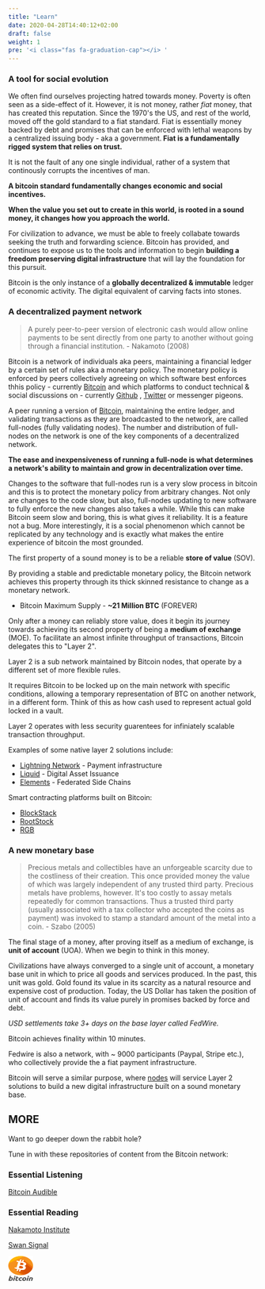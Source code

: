 ```yaml
---
title: "Learn"
date: 2020-04-28T14:40:12+02:00
draft: false
weight: 1
pre: '<i class="fas fa-graduation-cap"></i> '
---
```



### A tool for social evolution

We often find ourselves projecting hatred towards money. Poverty is often seen as a side-effect of it. However, it is not money, rather <em>fiat</em> money, that has created this reputation. Since the 1970's the US, and rest of the world, moved off the gold standard to a fiat standard. Fiat is essentially money backed by debt and promises that can be enforced with lethal weapons by a centralized issuing body - aka a government.<b> Fiat is a fundamentally rigged system that relies on trust.</b>

It is not the fault of any one single individual, rather of a system that continously corrupts the incentives of man. 

<b>A bitcoin standard fundamentally changes economic and social incentives.</b>

<b>When the value you set out to create in this world, is rooted in a sound money, it changes how you approach the world.</b>

For civilization to advance, we must be able to freely collabate towards seeking the truth and forwarding science. Bitcoin has provided, and continues to expose us to the tools and information to begin <b>building a freedom preserving digital infrastructure</b> that will lay the foundation for this pursuit. 

Bitcoin is the only instance of a <b>globally decentralized & immutable</b> ledger of economic activity. The digital equivalent of </b>carving facts into stones</b>.

### A decentralized payment network
> A purely peer-to-peer version of electronic cash would allow online payments to be sent directly from one party to another without going through a financial institution. - Nakamoto (2008)

Bitcoin is a network of individuals aka peers, maintaining a financial ledger by a certain set of rules aka a monetary policy. The monetary policy is enforced by peers collectively agreeing on which software best enforces thhis policy - currently [Bitcoin](https://github.com/bitcoin/bitcoin) and which platforms to conduct technical & social discussions on - currently [Github](https://github.com/bitcoin/bitcoin) , [Twitter](https://twitter.com) or messenger pigeons. 

A peer running a version of [Bitcoin](https://github.com/bitcoin/bitcoin), maintaining the entire ledger, and validating transactions as they are broadcasted to the network, are called full-nodes (fully validating nodes). The number and distribution of full-nodes on the network is one of the key components of a decentralized network. 

<b>The ease and inexpensiveness of running a full-node is what determines a network's ability to maintain and grow in decentralization over time.</b>

Changes to the software that full-nodes run is a very slow process in bitcoin and this is to protect the monetary policy from arbitrary changes. Not only are changes to the code slow, but also, full-nodes updating to new software to fully enforce the new changes also takes a while. While this can make Bitcoin seem slow and boring, this is what gives it reliability. It is a feature not a bug. More interestingly, it is a social phenomenon which cannot be replicated by any technology and is exactly what makes the entire experience of bitcoin the most grounded. 

The first property of a sound money is to be a reliable <b>store of value</b> (SOV). 

By providing a stable and predictable monetary policy, the Bitcoin network achieves this property through its thick skinned resistance to change as a monetary network.

- Bitcoin Maximum Supply - <b>~21 Million BTC</b> (FOREVER)

Only after a money can reliably store value, does it begin its journey towards achieving its second property of being a <b>medium of exchange</b> (MOE). To facilitate an almost infinite throughput of transactions, Bitcoin delegates this to "Layer 2". 

Layer 2 is a sub network maintained by Bitcoin nodes, that operate by a different set of more flexible rules. 

It requires Bitcoin to be locked up on the main network with specific conditions, allowing a temporary representation of BTC on another network, in a different form. Think of this as how cash used to represent actual gold locked in a vault.

Layer 2 operates with less security guarentees for infiniately scalable transaction throughput. 

Examples of some native layer 2 solutions include: 

- [Lightning Network](https://blockstream.com/lightning/) - Payment infrastructure
- [Liquid](https://blockstream.com/liquid/) - Digital Asset Issuance
- [Elements](https://blockstream.com/elements/) - Federated Side Chains

Smart contracting platforms built on Bitcoin:

- [BlockStack](https://www.stacks.co/)
- [RootStock](https://www.rsk.co/)
- [RGB](https://rgb-org.github.io/)

### A new monetary base

> Precious metals and collectibles have an unforgeable scarcity due to the costliness of their creation. This once provided money the value of which was largely independent of any trusted third party. Precious metals have problems, however. It's too costly to assay metals repeatedly for common transactions. Thus a trusted third party (usually associated with a tax collector who accepted the coins as payment) was invoked to stamp a standard amount of the metal into a coin. - Szabo (2005)

The final stage of a money, after proving itself as a medium of exchange, is <b>unit of account</b> (UOA). When we begin to think in this money. 

Civilizations have always converged to a single unit of account, a monetary base unit in which to price all goods and services produced. In the past, this unit was gold. Gold found its value in its scarcity as a natural resource and expensive cost of production. Today, the US Dollar has taken the position of unit of account and finds its value purely in promises backed by force and debt. 

*USD settlements take 3+ days on the base layer called FedWire.*

Bitcoin achieves finality within 10 minutes.

Fedwire is also a network, with ~ 9000 participants (Paypal, Stripe etc.), who collectively provide the a fiat payment infrastructure.

Bitcoin will serve a similar purpose, where [nodes](https://bitnodes.io) will service Layer 2 solutions to build a new digital infrastructure built on a sound monetary base.

## MORE

Want to go deeper down the rabbit hole?

Tune in with these repositories of content from the Bitcoin network:

### Essential Listening

[Bitcoin Audible](https://bitcoinaudible.com/library/)

### Essential Reading

[Nakamoto Institute](https://nakamotoinstitute.org/literature/)

[Swan Signal](https://www.swanbitcoin.com/signal/)

<img src="/images/bitcoin.png" alt="Bitcoin" style="width:50px;height:50px;"/>


